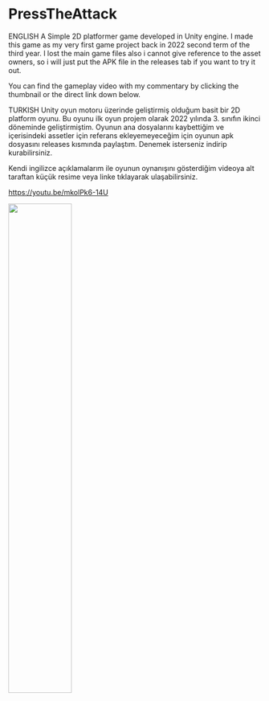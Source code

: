 # PressTheAttack

ENGLISH
A Simple 2D platformer game developed in Unity engine. I made this game as my very first game project back in 2022 second term of the third year. I lost the main game files also i cannot give reference to the asset owners, so i will just put the APK file in the releases tab if you want to try it out.

You can find the gameplay video with my commentary by clicking the thumbnail or the direct link down below.

TURKISH
Unity oyun motoru üzerinde geliştirmiş olduğum basit bir 2D platform oyunu. Bu oyunu ilk oyun projem olarak 2022 yılında 3. sınıfın ikinci döneminde geliştirmiştim. Oyunun ana dosyalarını kaybettiğim ve içerisindeki assetler için referans ekleyemeyeceğim için oyunun apk dosyasını releases kısmında paylaştım. Denemek isterseniz indirip kurabilirsiniz.

Kendi ingilizce açıklamalarım ile oyunun oynanışını gösterdiğim videoya alt taraftan küçük resime veya linke tıklayarak ulaşabilirsiniz. 

https://youtu.be/mkolPk6-14U

[<img src="https://i.ytimg.com/vi/mkolPk6-14U/maxresdefault.jpg" width="50%">](https://youtu.be/mkolPk6-14U "Press The Attack Gameplay")
